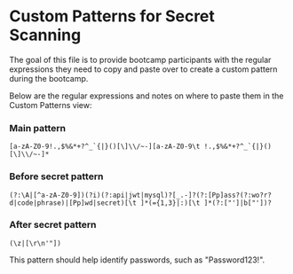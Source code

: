 # Custom Patterns for Secret Scanning

The goal of this file is to provide bootcamp participants with the regular expressions they need to copy and paste over to create a custom pattern during the bootcamp.

Below are the regular expressions and notes on where to paste them in the Custom Patterns view:

### Main pattern

  ```regex
  [a-zA-Z0-9!.,$%&*+?^_`{|}()[\]\\/~-][a-zA-Z0-9\t !.,$%&*+?^_`{|}()[\]\\/~-]*
  ```

### Before secret pattern

  ```regex
  (?:\A|[^a-zA-Z0-9])(?i)(?:api|jwt|mysql)?[_.-]?(?:[Pp]ass?(?:wo?r?d|code|phrase)|[Pp]wd|secret)[\t ]*(={1,3}|:)[\t ]*(?:["']|b["'])?
  ```

### After secret pattern

  ```regex
  (\z|[\r\n'"])
  ```

This pattern should help identify passwords, such as "Password123!".
